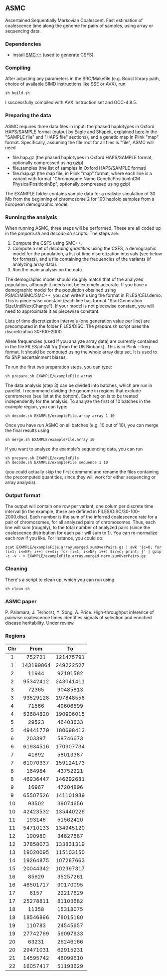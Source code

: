 ## ASMC
Ascertained Sequentially Markovian Coalescent. Fast estimation of coalescence time along the genome for pairs of samples, using array or sequencing data.

### Dependencies
- install [SMC++](https://github.com/popgenmethods/smcpp) (used to generate CSFS).

### Compiling
After adjusting any parameters in the SRC/Makefile (e.g. Boost library path, choice of available SIMD instructions like SSE or AVX), run:

 	sh build.sh

I successfully compiled with AVX instruction set and GCC-4.8.5.

### Preparing the data
ASMC requires three data files in input: the phased haplotypes in Oxford HAPS/SAMPLE format (output by Eagle and Shapeit, explained [here](http://www.shapeit.fr/pages/m02_formats/hapssample.html) in the "SAMPLE file" and "HAPS file" sections), and a genetic map in Plink "map" format. Specifically, assuming the file root for all files is "file", ASMC will need
- file.hap.gz (the phased haplotypes in Oxford HAPS/SAMPLE format, optionally compressed using gzip)
- file.samples (the list of samples in Oxford HAPS/SAMPLE format)
- file.map.gz (the map file, in Plink "map" format, where each line is a variant with format "Chromosome Name GeneticPositionInCM PhysicalPositionInBp", optionally compressed using gzip)

The EXAMPLE folder contains sample data for a realistic simulation of 30 Mb from the beginning of chromosome 2 for 100 haploid samples from a European demographic model.

### Running the analysis
When running ASMC, three steps will be performed. These are all coded up in the *prepare.sh* and *decode.sh* scripts. The steps are:
1) Compute the CSFS using SMC++.
2) Compute a set of *decoding quantities* using the CSFS, a demographic model for the population, a list of time discretization intervals (see below for formats), and a file containing the frequencies of the variants (if analyzing array data).
3) Run the main analysis on the data.

The demographic model should roughly match that of the analyzed population, although it needs not be extemely accurate. If you have a demographic model for the population obtained using PSMC/MSMC/SMC++, you can write it using the format in FILES/CEU.demo. This is piece-wise constant (each line has format "StartGeneration SizeUntilNextChange"). If your model is not piecewise constant, you will need to approximate it as piecewise constant.

Lists of time discretization intervals (one generation value per line) are precomputed in the folder FILES/DISC. The *prepare.sh* script uses the discretization 30-100-2000.

Allele frequencies (used if you analyze array data) are currently contained in the file FILES/chrAll.frq (from the UK Biobank). This is in Plink --freq format. It should be computed using the whole array data set. It is used to fix SNP ascertainment biases.

To run the first two preparation steps, you can type:
```
sh prepare.sh EXAMPLE/exampleFile.array
```
The data analysis (step 3) can be divided into batches, which are run in parellel. I recommend dividing the genome in regions that exclude centromeres (see list at the bottom). Each region is to be treated independently for the analysis. To analyze the first of 10 batches in the example region, you can type:
```
sh decode.sh EXAMPLE/exampleFile.array array 1 10
```
Once you have run ASMC on all batches (e.g. 10 out of 10), you can merge the final results using
```
sh merge.sh EXAMPLE/exampleFile.array 10
```
If you want to analyze the example's sequencing data, you can run
```
sh prepare.sh EXAMPLE/exampleFile
sh decode.sh EXAMPLE/exampleFile sequence 1 10
```
(you could actually skip the first command and rename the files containing the precomputed quantities, since they will work for either sequencing or array analysis).

### Output format
The output will contain one row per variant, one colum per discrete time interval (in the example, these are defined in FILES/DISC/30-100-2000.disc). Each number is the sum of the inferred coalescence rate for a pair of chromosomes, for all analyzed pairs of chromosomes. Thus, each line will sum (roughly), to the total number of analyzed pairs (since the coalescence distribution for each pair will sum to 1). You can re-normalize each row if you like. For instance, you could do:
```
zcat EXAMPLE/exampleFile.array.merged.sumOverPairs.gz | awk '{c=0; for (i=1; i<=NF; i++) c+=$i; for (i=1; i<=NF; i++) $i/=c; print; }' | gzip -c -v - > EXAMPLE/exampleFile.array.merged.norm.sumOverPairs.gz
```

### Cleaning
There's a script to clean up, which you can run using:
```
sh clean.sh
```

### ASMC paper
P. Palamara, J. Terhorst, Y. Song, A. Price. High-throughput inference of pairwise coalescence times identifies signals of selection and enriched disease heritability. Under review.

### Regions
| Chr | From | To |
|:---:|:------:|:-----:|
| 1 | 752721 | 121475791 |
| 1 | 143199864 | 249222527 |
| 2 | 11944 | 92191582 |
| 2 | 95342412 | 243041411 |
| 3 | 72365 | 90485813 |
| 3 | 93529128 | 197848556 |
| 4 | 71566 | 49606599 |
| 4 | 52684820 | 190906015 |
| 5 | 29523 | 46403633 |
| 5 | 49441779 | 180698413 |
| 6 | 203397 | 58746673 |
| 6 | 61934516 | 170907734 |
| 7 | 41892 | 58013387 |
| 7 | 61070337 | 159124173 |
| 8 | 164984 | 43752221 |
| 8 | 46936447 | 146292681 |
| 9 | 16967 | 47204896 |
| 9 | 65507526 | 141101939 |
| 10 | 93502 | 39074656 |
| 10 | 42423532 | 135440226 |
| 11 | 193146 | 51562420 |
| 11 | 54710133 | 134945120 |
| 12 | 190980 | 34827687 |
| 12 | 37858073 | 133831319 |
| 13 | 19020095 | 115103150 |
| 14 | 19264875 | 107287663 |
| 15 | 20044342 | 102397317 |
| 16 | 85629 | 35257261 |
| 16 | 46501717 | 90170095 |
| 17 | 6157 | 22217629 |
| 17 | 25278811 | 81103682 |
| 18 | 11358 | 15318075 |
| 18 | 18546896 | 78015180 |
| 19 | 110783 | 24545657 |
| 19 | 27742769 | 59097933 |
| 20 | 63231 | 26246166 |
| 20 | 29471031 | 62915231 |
| 21 | 14595742 | 48099610 |
| 22 | 16057417 | 51193629 |
